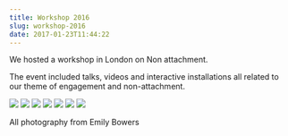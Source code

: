 ```yaml
---
title: Workshop 2016
slug: workshop-2016
date: 2017-01-23T11:44:22
---
```


We hosted a workshop in London on Non attachment.

The event included talks, videos and interactive installations all related to our theme of engagement and non-attachment.


<img src="/wp-content/uploads/2017/01/1.jpg">
<img src="/wp-content/uploads/2017/01/5.jpg">
<img src="/wp-content/uploads/2017/01/7.jpg">
<img src="/wp-content/uploads/2017/01/12.jpg">
<img src="/wp-content/uploads/2017/01/10.jpg">
<img src="/wp-content/uploads/2017/01/22.jpg">
<img src="/wp-content/uploads/2017/01/25.jpg">


All photography from Emily Bowers

